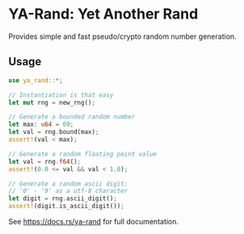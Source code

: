# YA-Rand: Yet Another Rand

Provides simple and fast pseudo/crypto random number generation.

## Usage

```rust
use ya_rand::*;

// Instantiation is that easy
let mut rng = new_rng();

// Generate a bounded random number
let max: u64 = 69;
let val = rng.bound(max);
assert!(val < max);

// Generate a random floating point value
let val = rng.f64();
assert!(0.0 <= val && val < 1.0);

// Generate a random ascii digit:
// '0' - '9' as a utf-8 character
let digit = rng.ascii_digit();
assert!(digit.is_ascii_digit());
```

See https://docs.rs/ya-rand for full documentation.
